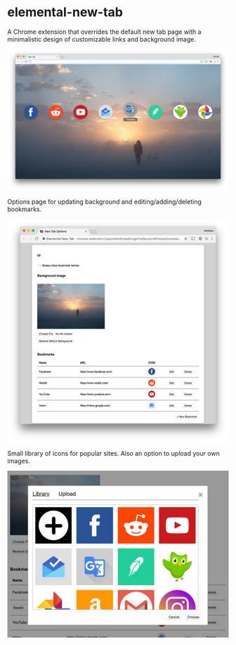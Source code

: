 # elemental-new-tab
A Chrome extension that overrides the default new tab page with a minimalistic design of customizable links and background image.

![Screenshot of new tab page](elemental_screenshot.jpg?raw=true "New Tab Screenshot")

Options page for updating background and editing/adding/deleting bookmarks.

![Screenshot of options page](options_screenshot.jpg?raw=true "Options Screenshot")

Small library of icons for popular sites. Also an option to upload your own images.

![Screenshot of new tab page](new_icon_screenshot.jpg?raw=true "Icon Library Screenshot")
